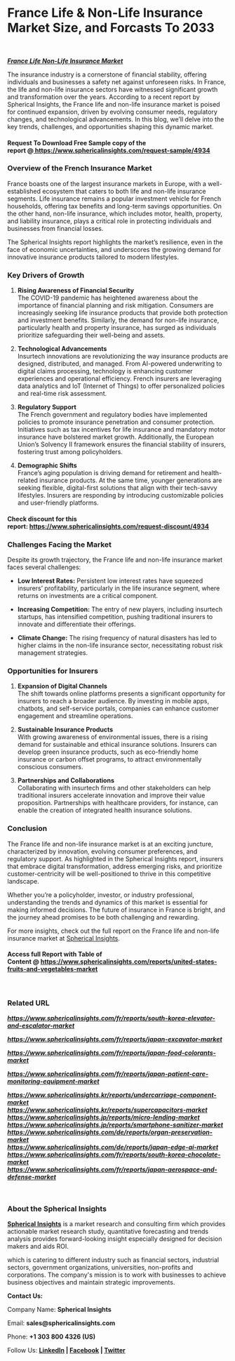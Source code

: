 <h1 class="news-post-title">France Life &amp; Non-Life Insurance Market Size, and Forcasts To 2033</h1>
<p>&nbsp;</p>
<p><em><strong><a href="https://www.sphericalinsights.com/reports/united-states-fruits-and-vegetables-market" target="_blank" rel="noopener noreferrer">France Life Non-Life Insurance Market</a></strong></em></p>
<p>The insurance industry is a cornerstone of financial stability, offering individuals and businesses a safety net against unforeseen risks. In France, the life and non-life insurance sectors have witnessed significant growth and transformation over the years. According to a recent report by Spherical Insights, the France life and non-life insurance market is poised for continued expansion, driven by evolving consumer needs, regulatory changes, and technological advancements. In this blog, we&rsquo;ll delve into the key trends, challenges, and opportunities shaping this dynamic market.</p>
<h4>Request To Download Free Sample copy of the report&nbsp;@<a href="https://www.sphericalinsights.kr/reports/undercarriage-component-market%20https://www.sphericalinsights.kr/reports/supercapacitors-market%20https://www.sphericalinsights.jp/reports/micro-lending-market%20https://www.sphericalinsights.jp/reports/smartphone-sanitizer-market%20https://www.sphericalinsights.com/de/reports/organ-preservation-market%20https://www.sphericalinsights.com/de/reports/japan-edge-ai-market%20https://www.sphericalinsights.com/fr/reports/south-korea-chocolate-market%20https://www.sphericalinsights.com/fr/reports/japan-aerospace-and-defense-market" target="_blank" rel="noopener noreferrer">&nbsp;https://www.sphericalinsights.com/request-sample/4934</a></h4>
<h3><strong>Overview of the French Insurance Market</strong></h3>
<p>France boasts one of the largest insurance markets in Europe, with a well-established ecosystem that caters to both life and non-life insurance segments. Life insurance remains a popular investment vehicle for French households, offering tax benefits and long-term savings opportunities. On the other hand, non-life insurance, which includes motor, health, property, and liability insurance, plays a critical role in protecting individuals and businesses from financial losses.</p>
<p>The Spherical Insights report highlights the market&rsquo;s resilience, even in the face of economic uncertainties, and underscores the growing demand for innovative insurance products tailored to modern lifestyles.</p>
<h3><strong>Key Drivers of Growth</strong></h3>
<ol start="1">
<li>
<p><strong>Rising Awareness of Financial Security</strong><br />The COVID-19 pandemic has heightened awareness about the importance of financial planning and risk mitigation. Consumers are increasingly seeking life insurance products that provide both protection and investment benefits. Similarly, the demand for non-life insurance, particularly health and property insurance, has surged as individuals prioritize safeguarding their well-being and assets.</p>
</li>
<li>
<p><strong>Technological Advancements</strong><br />Insurtech innovations are revolutionizing the way insurance products are designed, distributed, and managed. From AI-powered underwriting to digital claims processing, technology is enhancing customer experiences and operational efficiency. French insurers are leveraging data analytics and IoT (Internet of Things) to offer personalized policies and real-time risk assessment.</p>
</li>
<li>
<p><strong>Regulatory Support</strong><br />The French government and regulatory bodies have implemented policies to promote insurance penetration and consumer protection. Initiatives such as tax incentives for life insurance and mandatory motor insurance have bolstered market growth. Additionally, the European Union&rsquo;s Solvency II framework ensures the financial stability of insurers, fostering trust among policyholders.</p>
</li>
<li>
<p><strong>Demographic Shifts</strong><br />France&rsquo;s aging population is driving demand for retirement and health-related insurance products. At the same time, younger generations are seeking flexible, digital-first solutions that align with their tech-savvy lifestyles. Insurers are responding by introducing customizable policies and user-friendly platforms.</p>
</li>
</ol>
<h4>Check discount for this report:&nbsp;<a href="https://www.sphericalinsights.com/request-discount/4934" target="_blank" rel="noopener noreferrer">https://www.sphericalinsights.com/request-discount/4934</a></h4>
<h3><strong>Challenges Facing the Market</strong></h3>
<p>Despite its growth trajectory, the France life and non-life insurance market faces several challenges:</p>
<ul>
<li>
<p><strong>Low Interest Rates:</strong>&nbsp;Persistent low interest rates have squeezed insurers&rsquo; profitability, particularly in the life insurance segment, where returns on investments are a critical component.</p>
</li>
<li>
<p><strong>Increasing Competition:</strong>&nbsp;The entry of new players, including insurtech startups, has intensified competition, pushing traditional insurers to innovate and differentiate their offerings.</p>
</li>
<li>
<p><strong>Climate Change:</strong>&nbsp;The rising frequency of natural disasters has led to higher claims in the non-life insurance sector, necessitating robust risk management strategies.</p>
</li>
</ul>
<h3><strong>Opportunities for Insurers</strong></h3>
<ol start="1">
<li>
<p><strong>Expansion of Digital Channels</strong><br />The shift towards online platforms presents a significant opportunity for insurers to reach a broader audience. By investing in mobile apps, chatbots, and self-service portals, companies can enhance customer engagement and streamline operations.</p>
</li>
<li>
<p><strong>Sustainable Insurance Products</strong><br />With growing awareness of environmental issues, there is a rising demand for sustainable and ethical insurance solutions. Insurers can develop green insurance products, such as eco-friendly home insurance or carbon offset programs, to attract environmentally conscious consumers.</p>
</li>
<li>
<p><strong>Partnerships and Collaborations</strong><br />Collaborating with insurtech firms and other stakeholders can help traditional insurers accelerate innovation and improve their value proposition. Partnerships with healthcare providers, for instance, can enable the creation of integrated health insurance solutions.</p>
</li>
</ol>
<h3><strong>Conclusion</strong></h3>
<p>The France life and non-life insurance market is at an exciting juncture, characterized by innovation, evolving consumer preferences, and regulatory support. As highlighted in the Spherical Insights report, insurers that embrace digital transformation, address emerging risks, and prioritize customer-centricity will be well-positioned to thrive in this competitive landscape.</p>
<p>Whether you&rsquo;re a policyholder, investor, or industry professional, understanding the trends and dynamics of this market is essential for making informed decisions. The future of insurance in France is bright, and the journey ahead promises to be both challenging and rewarding.</p>
<p>For more insights, check out the full report on the France life and non-life insurance market at&nbsp;<a href="https://www.sphericalinsights.com/reports/france-life-non-life-insurance-market" target="_blank" rel="noopener noreferrer">Spherical Insights</a>.</p>
<h4>Access full Report with Table of Content&nbsp;@&nbsp;<a href="https://www.sphericalinsights.com/reports/united-states-fruits-and-vegetables-market" target="_blank" rel="noopener noreferrer">https://www.sphericalinsights.com/reports/united-states-fruits-and-vegetables-market</a></h4>
<p>&nbsp;</p>
<h3>Related URL</h3>
<p><em><strong><a href="https://www.sphericalinsights.com/fr/reports/south-korea-elevator-and-escalator-market" rel="nofollow">https://www.sphericalinsights.com/fr/reports/south-korea-elevator-and-escalator-market</a></strong></em></p>
<p><em><strong><a href="https://www.sphericalinsights.com/fr/reports/japan-excavator-market" rel="nofollow">https://www.sphericalinsights.com/fr/reports/japan-excavator-market</a></strong></em></p>
<p><em><strong><a href="https://www.sphericalinsights.com/fr/reports/japan-food-colorants-market" rel="nofollow">https://www.sphericalinsights.com/fr/reports/japan-food-colorants-market</a></strong></em></p>
<p><em><strong><a href="https://www.sphericalinsights.com/fr/reports/japan-patient-care-monitoring-equipment-market" rel="nofollow">https://www.sphericalinsights.com/fr/reports/japan-patient-care-monitoring-equipment-market</a></strong></em></p>
<p><a href="https://www.sphericalinsights.kr/reports/undercarriage-component-market" rel="nofollow"><strong><em>https://www.sphericalinsights.kr/reports/undercarriage-component-market</em></strong></a><br /><a href="https://www.sphericalinsights.kr/reports/supercapacitors-market" rel="nofollow"><strong><em>https://www.sphericalinsights.kr/reports/supercapacitors-market</em></strong></a><br /><a href="https://www.sphericalinsights.jp/reports/micro-lending-market" rel="nofollow"><strong><em>https://www.sphericalinsights.jp/reports/micro-lending-market</em></strong></a><br /><a href="https://www.sphericalinsights.jp/reports/smartphone-sanitizer-market" rel="nofollow"><strong><em>https://www.sphericalinsights.jp/reports/smartphone-sanitizer-market</em></strong></a><br /><a href="https://www.sphericalinsights.com/de/reports/organ-preservation-market" rel="nofollow"><strong><em>https://www.sphericalinsights.com/de/reports/organ-preservation-market</em></strong></a><br /><a href="https://www.sphericalinsights.com/de/reports/japan-edge-ai-market" rel="nofollow"><strong><em>https://www.sphericalinsights.com/de/reports/japan-edge-ai-market</em></strong></a><br /><a href="https://www.sphericalinsights.com/fr/reports/south-korea-chocolate-market" rel="nofollow"><strong><em>https://www.sphericalinsights.com/fr/reports/south-korea-chocolate-market</em></strong></a><br /><strong><em><a href="https://www.sphericalinsights.com/fr/reports/japan-aerospace-and-defense-market" rel="nofollow">https://www.sphericalinsights.com/fr/reports/japan-aerospace-and-defense-market</a></em></strong></p>
<p>&nbsp;</p>
<h3><strong>About the Spherical Insights</strong></h3>
<p><strong><a href="https://www.sphericalinsights.com/" target="_blank" rel="noopener noreferrer">Spherical Insights</a></strong>&nbsp;is a market research and consulting firm which provides actionable market research study, quantitative forecasting and trends analysis provides forward-looking insight especially designed for decision makers and aids ROI.</p>
<p>which is catering to different industry such as financial sectors, industrial sectors, government organizations, universities, non-profits and corporations. The company's mission is to work with businesses to achieve business objectives and maintain strategic improvements.</p>
<p><strong>Contact Us:</strong></p>
<p>Company Name:&nbsp;<strong>Spherical Insights</strong></p>
<p>Email:&nbsp;<strong>sales@sphericalinsights.com</strong></p>
<p>Phone:&nbsp;<strong>+1 303 800 4326 (US)</strong></p>
<p>Follow Us:&nbsp;<strong><a href="https://www.linkedin.com/company/spherical-insight/" rel="nofollow"><u>LinkedIn</u></a>&nbsp;|&nbsp;<a href="https://www.facebook.com/sphericalinsights22" rel="nofollow"><u>Facebook</u></a>&nbsp;|&nbsp;<a href="https://twitter.com/SInsights_US" rel="nofollow"><u>Twitter</u></a></strong></p>
